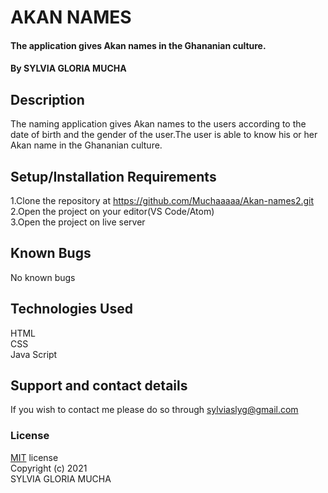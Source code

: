 # <b>AKAN NAMES</b>
#### The application gives Akan names in the Ghananian culture.
#### By SYLVIA GLORIA MUCHA

## <b>Description</b>
The naming application gives Akan names to the users according to the date of birth and the gender of the user.The user is able to know his or her Akan name in the Ghananian culture.

## <b>Setup/Installation Requirements</b>
1.Clone the repository at https://github.com/Muchaaaaa/Akan-names2.git
<br>
2.Open the project on your editor(VS Code/Atom)
<br>
3.Open the project on live server

## <b>Known Bugs</b>
No known bugs

## <b>Technologies Used</b>
HTML
<br>
CSS
<br>
Java Script

## <b>Support and contact details</b>
If you wish to contact me please do so through sylviaslyg@gmail.com

### <b>License</b>
[MIT](https://choosealicense.com/licenses/mit/) license
<br>
Copyright (c) 2021
<br>
SYLVIA GLORIA MUCHA
  